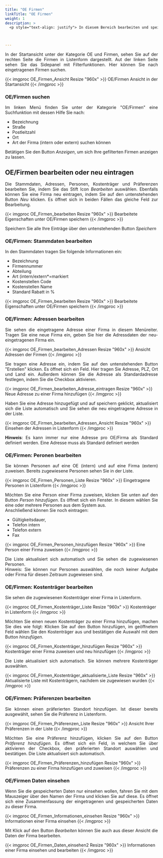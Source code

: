 ```yaml
---
title: "OE Firmen"
linkTitle: "OE Firmen"
weight: 1
description: >
  <p style="text-align: justify"> In diesem Bereich bearbeiten und speichern Sie OE- und Firmenlisten. Ebenfalls können Sie Firmen und Kooperationspartner neu anlegen und Stammdaten, Adressen, Personen, Kostenträger und Präferenzen bearbeiten und speichern. </p>
 


---
```

<p style="text-align: justify">
In der Startansicht unter der Kategorie OE und Firmen, sehen Sie auf der rechten Seite die Firmen in Listenform dargestellt. Aut der linken Seite sehen Sie das Sidepanel mit Filterfunktionen. Hier können Sie nach eingetragenen Firmen suchen. </p>

{{< imgproc OE_Firmen_Ansicht Resize "960x" >}}
OE/Firmen Ansicht in der Startansicht 
{{< /imgproc >}}

### OE/Firmen suchen

<p style="text-align: justify">
Im linken Menü finden Sie unter der Kategorie "OE/Firmen" eine Suchfunktion mit dessen Hilfe Sie nach: </p>

 * Bezeichnung
 * Straße
 * Postleitzahl
 * Ort 
 * Art der Firma (intern oder extern) 
 suchen können

<p style="text-align: justify">
Betätigen Sie den Button <i>Anzeigen</i>, um sich Ihre gefilterten Firmen anzeigen zu lassen. </p>

## OE/Firmen bearbeiten oder neu eintragen

<p style="text-align: justify">
Die Stammdaten, Adressen, Personen, Kostenträger und Präferenzen bearbeiten Sie, indem Sie das Stift Icon <i>Bearbeiten</i> auswählen. Ebenfalls können Sie eine Firma neu eintragen, indem Sie auf den untenstehenden Button <i>Neu</i> klicken. Es öffnet sich in beiden Fällen das gleiche Feld zur Bearbeitung. </p>

{{< imgproc OE_Firmen_bearbeiten Resize "960x" >}}
Bearbeitete Eigenschaften unter OE/Firmen speichern
{{< /imgproc >}}

<p style="text-align: justify">
Speichern Sie alle Ihre Einträge über den untenstehenden Button <i>Speichern</i> </p>

### OE/Firmen: Stammdaten bearbeiten

<p style="text-align: justify">
In den Stammdaten tragen Sie folgende Informationen ein: </p>

* Bezeichnung
* Firmennummer
* Abteilung
* Art (intern/extern*=markiert
* Kostenstellen Code 
* Kostenstellen Name
* Standard Rabatt in %

{{< imgproc OE_Firmen_bearbeiten Resize "960x" >}}
Bearbeitete Eigenschaften unter OE/Firmen speichern
{{< /imgproc >}}

### OE/Firmen: Adressen bearbeiten

<p style="text-align: justify">
Sie sehen die eingetragene Adresse einer Firma in diesem Menüreiter. Tragen Sie eine neue Firma ein, geben Sie hier die Adressdaten der neu-eingetragenen Firma ein. </p>

{{< imgproc OE_Firmen_bearbeiten_Adressen Resize "960x" >}}
Ansicht Adressen der Firmen
{{< /imgproc >}}

<p style="text-align: justify">
Sie tragen eine Adresse ein, indem Sie auf den untenstehenden Button "Erstellen" klicken. Es öffnet sich ein Feld. Hier tragen Sie Adresse, PLZ, Ort und Land ein. Außerdem können Sie die Adresse als Standardadresse festlegen, indem Sie die Checkbox aktivieren. </p>

{{< imgproc OE_Firmen_bearbeiten_Adresse_eintragen Resize "960x" >}}
Neue Adresse zu einer Firma hinzufügen
{{< /imgproc >}}

<p style="text-align: justify">
Haben Sie eine Adresse hinzugefügt und auf speichern geklickt, aktualisiert sich die Liste automatisch und Sie sehen die neu eingetragene Adresse in der Liste. </p>

{{< imgproc OE_Firmen_bearbeiten_Adressen_Ansicht Resize "960x" >}}
Einsehen der Adressen in Listenform
{{< /imgproc >}}

<p style="text-align: justify">
<b>Hinweis</b>: Es kann immer nur eine Adresse pro OE/Firma als Standard definiert werden. Eine Adresse muss als Standard definiert werden </p>

### OE/Firmen: Peronen bearbeiten

<p style="text-align: justify">
Sie können Personen auf eine OE (intern) und auf eine Firma (extern) zuweisen. Bereits zugewiesene Personen sehen Sie in der Liste. </p>

{{< imgproc OE_Firmen_Personen_Liste Resize "960x" >}}
Eingetragene Personen in Listenform
{{< /imgproc >}}

<p style="text-align: justify">
Möchten Sie eine Person einer Firma zuweisen, klicken Sie unten auf den Button <i>Person hinzufügen</i>. Es öffnet sich ein Fenster. In diesem wählen Sie eine oder mehrere Personen aus dem System aus. </br>
Anschließend können Sie noch eintragen: </p>

* Gültigkeitsdauer, 
* Telefon intern
* Telefon extern
* Fax

{{< imgproc OE_Firmen_Personen_hinzufügen Resize "960x" >}}
Eine Person einer Firma zuweisen
{{< /imgproc >}}

<p style="text-align: justify">
Die Liste aktualisiert sich automatisch und Sie sehen die zugewiesenen Personen. </br>
Hinweis: Sie können nur Personen auswählen, die noch keiner Aufgabe oder Firma für diesen Zeitraum zugewiesen sind. </p>

### OE/Firmen: Kostenträger bearbeiten

<p style="text-align: justify">
Sie sehen die zugewiesenen Kostenträger einer Firma in Listenform. </p>

{{< imgproc OE_Firmen_Kostenträger_Liste Resize "960x" >}}
Kostenträger in Listenform
{{< /imgproc >}}

<p style="text-align: justify">
Möchten Sie einen neuen Kostenträger zu einer Firma hinzufügen, machen Sie dies wie folgt: Klicken Sie auf den Button hinzufügen, im geöffnetem Feld wählen Sie den Kostenträger aus und bestätigen die Auswahl mit dem Button <i>hinzufügen</i>.

{{< imgproc OE_Firmen_Kostenträger_hinzufügen Resize "960x" >}}
Kostenträger einer Firma zuweisen und neu hinzufügen
{{< /imgproc >}}

<p style="text-align: justify">
Die Liste aktualisiert sich automatisch. Sie können mehrere Kostenträger auswählen. </p>

{{< imgproc OE_Firmen_Kostenträger_aktualisierte_Liste Resize "960x" >}}
Aktualisierte Liste mit Kostenträgern, nachdem sie zugewiesen wurden
{{< /imgproc >}}

### OE/Firmen: Präferenzen bearbeiten

<p style="text-align: justify">
Sie können einen präferierten Standort hinzufügen. Ist dieser bereits ausgewählt, sehen Sie die Präferenz in Listenform.</p>

{{< imgproc OE_Firmen_Präferenzen_Liste Resize "960x" >}}
Ansicht Ihrer Präferenzen in der Liste
{{< /imgproc >}}

<p style="text-align: justify">
Möchten Sie eine Präferenz hinzufügen, klicken Sie auf den Button <i>Präferenz hinzufügen</i>. Es öffnet sich ein Feld, in welchem Sie über aktivieren der Checkbox, den präferierten Standort auswählen und bestätigen. 
Die Liste aktualisiert sich automatisch. </p>

{{< imgproc OE_Firmen_Präferenzen_hinzufügen Resize "960x" >}}
Präferenzen zu einer Firma hinzufügen und zuweisen
{{< /imgproc >}}

### OE/Firmen Daten einsehen

<p style="text-align: justify">
Wenn Sie die gespeicherten Daten nur einsehen wollen, fahren Sie mit dem Mauszeiger über den Namen der Firma und klicken Sie auf diese. Es öffnet sich eine Zusammenfassung der eingetragenen und gespeicherten Daten zu dieser Firma. </p>

{{< imgproc OE_Firmen_Informationen_einsehen Resize "960x" >}}
Informationen einer Firma einsehen
{{< /imgproc >}}

<p style="text-align: justify">
Mit Klick auf den Button <i>Bearbeiten</i> können Sie auch aus dieser Ansicht die Daten der Firma bearbeiten. </p>

{{< imgproc OE_Firmen_Daten_einsehen2 Resize "960x" >}}
Informationen einer Firma einsehen und bearbeiten
{{< /imgproc >}}